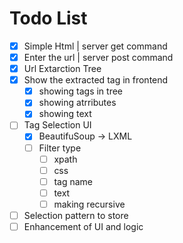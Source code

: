 
# Todo List

- [x] Simple Html | server get command
- [x] Enter the url | server post command
- [x] Url Extarction Tree
- [x] Show the extracted tag in frontend
  - [x] showing tags in tree
  - [x] showing atrributes
  - [x] showing text
- [ ] Tag Selection UI
  - [x] BeautifuSoup -> LXML
  - [ ] Filter type
    - [ ] xpath
    - [ ] css
    - [ ] tag name
    - [ ] text
    - [ ] making recursive
- [ ] Selection pattern to store
- [ ] Enhancement of UI and logic
